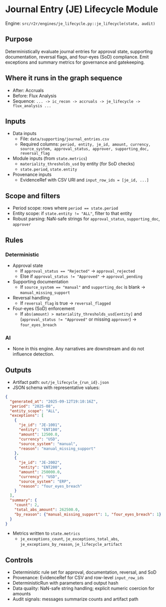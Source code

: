 # Journal Entry (JE) Lifecycle Module

Engine: `src/r2r/engines/je_lifecycle.py::je_lifecycle(state, audit)`

## Purpose

Deterministically evaluate journal entries for approval state, supporting documentation, reversal flags, and four-eyes (SoD) compliance. Emit exceptions and summary metrics for governance and gatekeeping.

## Where it runs in the graph sequence

- After: Accruals
- Before: Flux Analysis
- Sequence: `... -> ic_recon -> accruals -> je_lifecycle -> flux_analysis ...`

## Inputs

- Data inputs
  - File: `data/supporting/journal_entries.csv`
  - Required columns: `period, entity, je_id, amount, currency, source_system, approval_status, approver, supporting_doc, reversal_flag`
- Module inputs (from `state.metrics`)
  - `materiality_thresholds_usd` by entity (for SoD checks)
  - `state.period`, `state.entity`
- Provenance inputs
  - EvidenceRef with CSV URI and `input_row_ids = [je_id, ...]`

## Scope and filters

- Period scope: rows where `period == state.period`
- Entity scope: if `state.entity != "ALL"`, filter to that entity
- Robust parsing: NaN-safe strings for `approval_status`, `supporting_doc`, `approver`

## Rules

### Deterministic

- Approval state
  - If `approval_status == "Rejected"` → `approval_rejected`
  - Else if `approval_status != "Approved"` → `approval_pending`
- Supporting documentation
  - If `source_system == "manual"` and `supporting_doc` is blank → `manual_missing_support`
- Reversal handling
  - If `reversal_flag` is true → `reversal_flagged`
- Four-eyes (SoD) enforcement
  - If `abs(amount) > materiality_thresholds_usd[entity]` and (`approval_status != "Approved"` or missing `approver`) → `four_eyes_breach`

### AI

- None in this engine. Any narratives are downstream and do not influence detection.

## Outputs

- Artifact path: `out/je_lifecycle_{run_id}.json`
- JSON schema with representative values:

```json
{
  "generated_at": "2025-09-12T19:10:16Z",
  "period": "2025-08",
  "entity_scope": "ALL",
  "exceptions": [
    {
      "je_id": "JE-1001",
      "entity": "ENT100",
      "amount": 12500.0,
      "currency": "USD",
      "source_system": "manual",
      "reason": "manual_missing_support"
    },
    {
      "je_id": "JE-2002",
      "entity": "ENT200",
      "amount": 250000.0,
      "currency": "USD",
      "source_system": "ERP",
      "reason": "four_eyes_breach"
    }
  ],
  "summary": {
    "count": 2,
    "total_abs_amount": 262500.0,
    "by_reason": {"manual_missing_support": 1, "four_eyes_breach": 1}
  }
}
```

- Metrics written to `state.metrics`
  - `je_exceptions_count`, `je_exceptions_total_abs`, `je_exceptions_by_reason`, `je_lifecycle_artifact`

## Controls

- Deterministic rule set for approval, documentation, reversal, and SoD
- Provenance: EvidenceRef for CSV and row-level `input_row_ids`
- DeterministicRun with parameters and output hash
- Data quality: NaN-safe string handling; explicit numeric coercion for amounts
- Audit signals: messages summarize counts and artifact path
